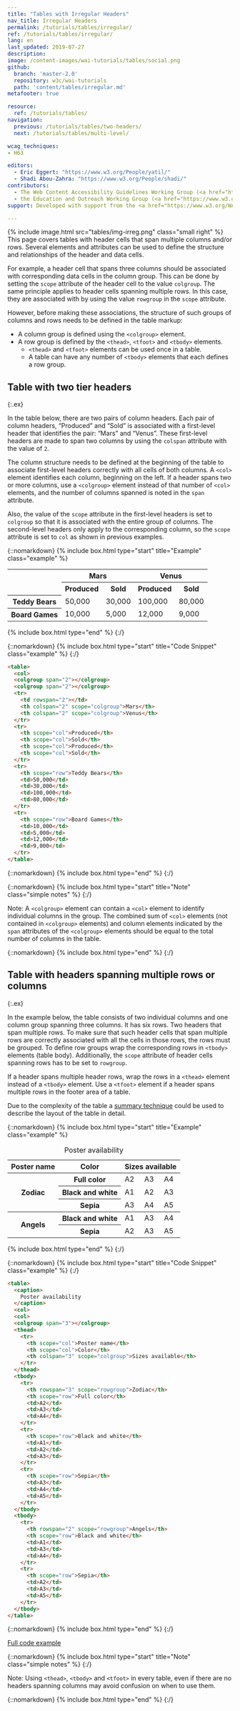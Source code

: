 ```yaml
---
title: "Tables with Irregular Headers"
nav_title: Irregular Headers
permalink: /tutorials/tables/irregular/
ref: /tutorials/tables/irregular/
lang: en
last_updated: 2019-07-27
description:
image: /content-images/wai-tutorials/tables/social.png
github:
  branch: 'master-2.0'
  repository: w3c/wai-tutorials
  path: 'content/tables/irregular.md'
metafooter: true

resource:
  ref: /tutorials/tables/
navigation:
  previous: /tutorials/tables/two-headers/
  next: /tutorials/tables/multi-level/

wcag_techniques:
- H63

editors:
  - Eric Eggert: "https://www.w3.org/People/yatil/"
  - Shadi Abou-Zahra: "https://www.w3.org/People/shadi/"
contributors:
  - The Web Content Accessibility Guidelines Working Group (<a href="https://www.w3.org/WAI/GL/">WCAG WG</a>)
  - the Education and Outreach Working Group (<a href="https://www.w3.org/WAI/EO/">EOWG</a>)
support: Developed with support from the <a href="https://www.w3.org/WAI/ACT/">WAI-ACT project</a>, co-funded by the <strong>European Commission <abbr title="Information Society Technologies">IST</abbr> Programme</strong>.

---
```



{% include image.html src="tables/img-irreg.png" class="small right" %} This page covers tables with header cells that span multiple columns and/or rows. Several elements and attributes can be used to define the structure and relationships of the header and data cells.

For example, a header cell that spans three columns should be associated with corresponding data cells in the column group. This can be done by setting the `scope` attribute of the header cell to the value `colgroup`. The same principle applies to header cells spanning multiple rows. In this case, they are associated with by using the value `rowgroup` in the `scope`  attribute.

However, before making these associations, the structure of such groups of columns and rows needs to be defined in the table markup:

* A column group is defined using the `<colgroup>` element.
* A row group is defined by the `<thead>`, `<tfoot>` and `<tbody>` elements.
  - `<thead>` and  `<tfoot>` elements can be used once in a table.
  - A table can have any number of `<tbody>` elements that each defines a row group.

## Table with two tier headers
{:.ex}

In the table below, there are two pairs of column headers. Each pair of column headers, “Produced” and “Sold” is associated with a first-level header that identifies the pair: “Mars” and “Venus”. These first-level headers are made to span two columns by using the `colspan` attribute with the value of `2`.

The column structure needs to be defined at the beginning of the table to associate first-level headers correctly with all cells of both columns. A `<col>` element identifies each column, beginning on the left. If a header spans two or more columns, use a `<colgroup>` element instead of that number of `<col>` elements, and the number of columns spanned is noted in the `span` attribute.

Also, the value of the `scope` attribute in the first-level headers is set to `colgroup` so that it is associated with the entire group of columns. The second-level headers only apply to the corresponding column, so the `scope` attribute is set to `col` as shown in previous examples.

{::nomarkdown}
{% include box.html type="start" title="Example" class="example" %}
<table class="numbers">
  <col>
  <colgroup span="2"></colgroup>
  <colgroup span="2"></colgroup>
  <tr>
    <td rowspan="2"></td>
    <th colspan="2" scope="colgroup">Mars</th>
    <th colspan="2" scope="colgroup">Venus</th>
  </tr>
  <tr>
    <th scope="col">Produced</th>
    <th scope="col">Sold</th>
    <th scope="col">Produced</th>
    <th scope="col">Sold</th>
  </tr>
  <tr>
    <th scope="row">Teddy&nbsp;Bears</th>
    <td>50,000</td>
    <td>30,000</td>
    <td>100,000</td>
    <td>80,000</td>
  </tr>
  <tr>
    <th scope="row">Board&nbsp;Games</th>
    <td>10,000</td>
    <td>5,000</td>
    <td>12,000</td>
    <td>9,000</td>
  </tr>
</table>
{% include box.html type="end" %}
{:/}

{::nomarkdown}
{% include box.html type="start" title="Code Snippet" class="example" %}
{:/}

~~~ html
<table>
  <col>
  <colgroup span="2"></colgroup>
  <colgroup span="2"></colgroup>
  <tr>
    <td rowspan="2"></td>
    <th colspan="2" scope="colgroup">Mars</th>
    <th colspan="2" scope="colgroup">Venus</th>
  </tr>
  <tr>
    <th scope="col">Produced</th>
    <th scope="col">Sold</th>
    <th scope="col">Produced</th>
    <th scope="col">Sold</th>
  </tr>
  <tr>
    <th scope="row">Teddy Bears</th>
    <td>50,000</td>
    <td>30,000</td>
    <td>100,000</td>
    <td>80,000</td>
  </tr>
  <tr>
    <th scope="row">Board Games</th>
    <td>10,000</td>
    <td>5,000</td>
    <td>12,000</td>
    <td>9,000</td>
  </tr>
</table>
~~~

{::nomarkdown}
{% include box.html type="end" %}
{:/}

{::nomarkdown}
{% include box.html type="start" title="Note" class="simple notes" %}
{:/}

Note: A `<colgroup>` element can contain a `<col>` element to identify individual columns in the group. The combined sum of `<col>` elements (not contained in `<colgroup>` elements) and column elements indicated by the `span` attributes of the `<colgroup>` elements should be equal to the total number of columns in the table.

{::nomarkdown}
{% include box.html type="end" %}
{:/}

## Table with headers spanning multiple rows or columns
{:.ex}

In the example below, the table consists of two individual columns and one column group spanning three columns. It has six rows. Two headers that span multiple rows. To make sure that such header cells that span multiple rows are correctly associated with all the cells in those rows, the rows must be grouped. To define row groups wrap the corresponding rows in `<tbody>` elements (table body). Additionally, the `scope` attribute of header cells spanning rows has to be set to `rowgroup`.

If a header spans multiple header rows, wrap the rows in a `<thead>` element instead of a `<tbody>` element. Use a `<tfoot>` element if a header spans multiple rows in the footer area of a table.

Due to the complexity of the table a [summary technique](/tutorials/tables/caption-summary/) could be used to describe the layout of the table in detail.

{::nomarkdown}
{% include box.html type="start" title="Example" class="example" %}

<table>
  <caption>
    Poster availability
  </caption>
  <col>
  <col>
  <colgroup span="3"></colgroup>
  <thead>
    <tr>
      <th scope="col">Poster name</th>
      <th scope="col">Color</th>
      <th colspan="3" scope="colgroup">Sizes available</th>
    </tr>
  </thead>
  <tbody>
    <tr>
      <th rowspan="3" scope="rowgroup">Zodiac</th>
      <th scope="row">Full color</th>
      <td>A2</td>
      <td>A3</td>
      <td>A4</td>
    </tr>
    <tr>
      <th scope="row">Black and white</th>
      <td>A1</td>
      <td>A2</td>
      <td>A3</td>
    </tr>
    <tr>
      <th scope="row">Sepia</th>
      <td>A3</td>
      <td>A4</td>
      <td>A5</td>
    </tr>
  </tbody>
  <tbody>
    <tr>
      <th rowspan="2" scope="rowgroup">Angels</th>
      <th scope="row">Black and white</th>
      <td>A1</td>
      <td>A3</td>
      <td>A4</td>
    </tr>
    <tr>
      <th scope="row">Sepia</th>
      <td>A2</td>
      <td>A3</td>
      <td>A5</td>
    </tr>
  </tbody>
</table>

{% include box.html type="end" %}
{:/}

{::nomarkdown}
{% include box.html type="start" title="Code Snippet" class="example" %}
{:/}

~~~ html
<table>
  <caption>
    Poster availability
  </caption>
  <col>
  <col>
  <colgroup span="3"></colgroup>
  <thead>
    <tr>
      <th scope="col">Poster name</th>
      <th scope="col">Color</th>
      <th colspan="3" scope="colgroup">Sizes available</th>
    </tr>
  </thead>
  <tbody>
    <tr>
      <th rowspan="3" scope="rowgroup">Zodiac</th>
      <th scope="row">Full color</th>
      <td>A2</td>
      <td>A3</td>
      <td>A4</td>
    </tr>
    <tr>
      <th scope="row">Black and white</th>
      <td>A1</td>
      <td>A2</td>
      <td>A3</td>
    </tr>
    <tr>
      <th scope="row">Sepia</th>
      <td>A3</td>
      <td>A4</td>
      <td>A5</td>
    </tr>
  </tbody>
  <tbody>
    <tr>
      <th rowspan="2" scope="rowgroup">Angels</th>
      <th scope="row">Black and white</th>
      <td>A1</td>
      <td>A3</td>
      <td>A4</td>
    </tr>
    <tr>
      <th scope="row">Sepia</th>
      <td>A2</td>
      <td>A3</td>
      <td>A5</td>
    </tr>
  </tbody>
</table>
~~~

{::nomarkdown}
{% include box.html type="end" %}
{:/}

[Full code example](/tutorials/tables/examples/scope-multiple/)

{::nomarkdown}
{% include box.html type="start" title="Note" class="simple notes" %}
{:/}

Note: Using `<thead>`, `<tbody>` and `<tfoot>` in every table, even if there are no headers spanning columns may avoid confusion on when to use them.

{::nomarkdown}
{% include box.html type="end" %}
{:/}
